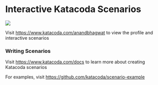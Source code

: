 # Interactive Katacoda Scenarios

[![](http://shields.katacoda.com/katacoda/anandbhagwat/count.svg)](https://www.katacoda.com/anandbhagwat "Get your profile on Katacoda.com")

Visit https://www.katacoda.com/anandbhagwat to view the profile and interactive scenarios

### Writing Scenarios
Visit https://www.katacoda.com/docs to learn more about creating Katacoda scenarios

For examples, visit https://github.com/katacoda/scenario-example
